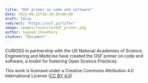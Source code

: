 ```yaml
---
title: "OSF primer on code and software"
date: 2022-06-22T16:19:26+06:00
draft: false
redirect: "https://osf.io/tzfnx"
image: images/resource/OSF_primer.png
author: Sayeed Choudhury
studies: "Document"
---
```


CURIOSS in partnership with the US National Academies of Science, Engineering and Medicine have created the OSF primer on code and software, a toolkit for fostering Open Science Practices.

This work is licensed under a Creative Commons Attribution 4.0 International License ([CC BY 4.0](https://creativecommons.org/licenses/by/4.0/))